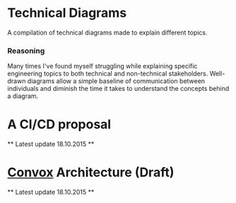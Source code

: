 # Technical Diagrams

A compilation of technical diagrams made to explain different topics.

### Reasoning

Many times I've found myself struggling while explaining specific engineering topics to both technical and non-technical stakeholders. Well-drawn diagrams allow a simple baseline of communication between individuals and diminish the time it takes to understand the concepts behind a diagram.

# A CI/CD proposal

** Latest update 18.10.2015 **

# [Convox](http://convox.com/) Architecture (Draft)

** Latest update 18.10.2015 **
